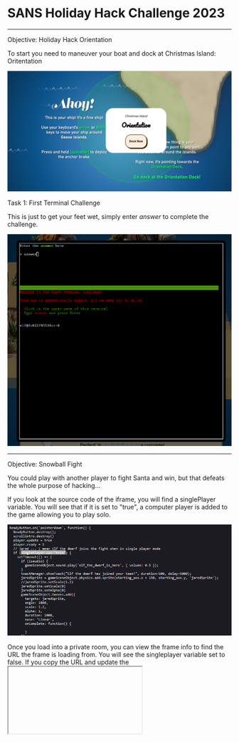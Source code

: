 # SANS Holiday Hack Challenge 2023

---

Objective: Holiday Hack Orientation

To start you need to maneuver your boat and dock at Christmas Island: Oritentation

![Picture of boat at sea heading towards Orientation Island](/docs/assets/images/Dock.png)



Task 1: First Terminal Challenge

This is just to get your feet wet, simply enter *answer* to complete the challenge.

![](/docs/assets/images/Orientation.png)

---

Objective: Snowball Fight

You could play with another player to fight Santa and win, but that defeats the whole purpose of hacking...

If you look at the source code of the iframe, you will find a singlePlayer variable. You will see that if it is set to "true", a computer player is added to the game allowing you to play solo. 

![](/docs/assets/images/SinglePlayer.png)

Once you load into a private room, you can view the frame info to find the URL the frame is loading from. You will see the singleplayer variable set to false. If you copy the URL and update the <iframe> tag in Inspect with that URL and setting that variable to "true" it will load a single player game. 



Once you defeat Santa, you achieve GLORY!

![](/docs/assets/images/VICTORY.png)



However... why stop there?! You can also use the console once the game is started to alter other variables such as snowballDmg, playersVelocity, santaThrowDelay and more. There's many ways to make this challenge more fun. Pelting elves with no damage taken, who doesn't enjoy that?!

![](/docs/assets/images/Variables.png)

---

Objective: Linux 101

Task 1: Perform a directory listing of your home directory to find a troll and retrieve a present!

Answer: *ls*

Task 2: Now find the troll inside the troll.

Answer: *cat troll 19315479765589239*

Task 3: Great, now remove the troll in your home directory.

Answer: *rm troll 19315479765589239*

Task 4: Print the present working directory using a command.

Answer: *pwd*

Task 5: Good job but it looks like another troll hid itself in your home directory. Find the hidden troll!

Use ls -la to reveal hidden files

Answer: *cat .troll_5074624024543078*

Task 6: Excellent, now find the troll in your command history.

Answer: *history*

Task 7: Find the troll in your environment variables.

Answer: *env*

Task 8: Next, head into the workshop.

Answer: *cd workshop*

Task 9: A troll is hiding in one of the workshop toolboxes. Use "grep" while ignoring case to find which toolbox the troll is in.

Answer: *grep -ri "troll"*

Task 10: 

chmod +x present engine to make the file executable

Answer: *./present engine*

Task 11: Trolls have blown the fuses in /home/elf/workshop/electrical. cd into electrical and rename blown_fuse0 to fuse0.

Change to the proper directory using cd

Answer: *mv blown fuse0 fuse0*

Task 12:  Now, make a symbolic link (symlink) named fuse1 that points to fuse0

Answer: *ln -s fuse0 fuse1*

Task 13: Make a copy of fuse1 named fuse2.

Answer: *cp fuse1 fuse2*

Task 14: We need to make sure trolls don't come back. Add the characters "TROLL_REPELLENT" into the file fuse2

Answer: *echo "TROLL_REPELLENT" > fuse2*

Task 15: Find the troll somewhere in /opt/troll_den.

Answer: *find /opt/troll_den/ -iname "troll*"*

 Task 16: Find the file somewhere in /opt/troll_den that is owned by the user troll.

Answer: *find /opt/troll_den/ -user "troll"*

Task 17: Find the file created by trolls that is greater than 108 kilobytes and less than 110 kilobytes located somewhere in /opt/troll_den.

Answer: *find /opt/troll_den/ -size +108k -size -110k*

Task 18: List running processes to find another troll

Answer: *ps aux*

Task 19: The 14516_troll process is listening on a TCP port. Use a command to have the only listening port display to the screen.

Answer: *netstat -l*

Task 20: The service listening on port 54321 is an HTTP server. Interact with this server to retrieve the last troll.

Answer: *curl 0.0.0.0:54321*

Task 21: Your final task is to stop the 14516_troll process to collect the remaining presents.

Answer: *kill 12771*

---

Objective: Reportinator



---

Objective: Azure 101

Task 1: You may not know this but the Azure cli help messages are very easy to access. First, try typing:
$ az help | less

Answer: *az help | less*

Task 2: Next, you've already been configured with credentials. Use 'az' and your 'account' to 'show' your current details and make sure to pipe to less ( | less )

Answer: *az account show | less*

![]()

Task 3: Excellent! Now get a list of resource groups in Azure.
For more information:
https://learn.microsoft.com/en-us/cli/azure/group?view=azure-cli-latest

Answer: *az group list*

![](/docs/assets/images/azgroup.png)

Task 4: Ok, now use one of the resource groups to get a list of function apps. For more information:
https://learn.microsoft.com/en-us/cli/azure/functionapp?view=azure-cli-latest
Note: Some of the information returned from this command relates to other cloud assets used by Santa and his elves.

Answer: *az functionapp list -g "northpole-rg1"*

You could've also used northpole-rg2 here. This also revealed an interesting URL: https://northpole-ssh-certs-fa.azurewebsites.net/api/create-cert?code=candy-cane-twirl

![](/docs/assets/images/azfunctionapp.png)

Task 5: Find a way to list the only VM in one of the resource groups you have access to.
For more information:
https://learn.microsoft.com/en-us/cli/azure/vm?view=azure-cli-latest

Answer: *az vm list -g "northpole-rg2"*

![](/docs/assets/images/azvms.png)

Task 6: Find a way to invoke a run-command against the only Virtual Machine (VM) so you can RunShellScript and get a directory listing to reveal a file on the Azure VM.
For more information:
https://learn.microsoft.com/en-us/cli/azure/vm/run-command?view=azure-cli-latest#az-vm-run-command-invoke

Answer: az vm run-command invoke -g northpole-rg2 -n NP-VM1 --command-id RunShellScript --scripts "ls"

![](/docs/assets/images/azls.png)

---

Objective: Elf Hunt

After reading about JSON Web Tokens (JWTs), I learned about a flaw to force the server to accept a token with no signature present. I found a cookie that appeared to be the JWT for Elf Hunt called "ElfHunt_JWT". The JWT was already flawed since the "alg" parameter was set to none, which made my job easier. I simply had to decode the cookie using CyberChef. It took a few tries messing around with the speed until the elves were just fast enough...

Original Cookie: eyJhbGciOiJub25lIiwidHlwIjoiSldUIn0.eyJzcGVlZCI6LTUwMH0. 

Decoded Original: {"alg":"none","typ":"JWT"}>{"speed":-500}>

Answer: I ended up finding that -50 was a good speed. I replaced the cookie in my session with my new base64 encoded speed variable. The full cookie value became *eyJhbGciOiJub25lIiwidHlwIjoiSldUIn0.eyJzcGVlZCI6LTUwfT4.*

GLORY:

![](/docs/assets/images/elfhunt.png)

---

Objective: Certificate SSHenanigans

Domain: **ssh-server-vm.santaworkshopgeeseislands.org** 

Account: **monitor**

Goal: **access TODO list**

---

Objective: Faster Lock Combination

When applying tension to the shackle and turning the dial clockwise, the number that the lock repeatedly hangs on is the sticky number. 

Sticky Number: 20

When applying heavy tension to the shackle and turning the lock counter clockwise, the numbers we are looking for will sit between two half numbers and will be between 0-11

Guess Number 1: 0

Guess Number 2: 3



First Digit: Sticky Number + 5 = ***25***

Third Digit: 13  OR 33, 13 feels more loose when applying tension to the shackle so we can eliminate 33 as an option



Third Digit Process: 

First Digit/4 = 6 with remainder of 1

Guess Numbers: 0 & 3

0    10    20   30

3    13    23    33



13/4 = 4 with remainder of 1 & 33/4 = 8 with remainder of 1



Second Digit Process:



First Row Below: Remainder + 2  = 3

Add 8 to it 4 times, exceeding 39 resets to 0

Second Row Below: remainder + 2 + 4 = 7

Add 8 to it 4 times, exceeding 39 resets to 0



3    ~~11~~    19    27    35

7    ~~15~~     23    31    39



The second and third digit on the lock cannot be within 2 digits of eachother, we can eliminate 15 & 17 from our second digit guesses. 



After trying the 8 options, our true combination is: 25, 39, 13!



If you want to "hack" the challenge instead, you can look at the javascript variables in the iframe to reveal the combination for your session.

![]()



You can also edit the lock combination that the game is looking for if you'd like. This just makes it faster to solve the combo :D 

![]()


